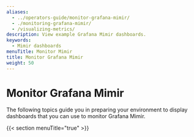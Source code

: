 ```yaml
---
aliases:
  - ../operators-guide/monitor-grafana-mimir/
  - ./monitoring-grafana-mimir/
  - /visualizing-metrics/
description: View example Grafana Mimir dashboards.
keywords:
  - Mimir dashboards
menuTitle: Monitor Mimir
title: Monitor Grafana Mimir
weight: 50
---
```


# Monitor Grafana Mimir

The following topics guide you in preparing your environment to display dashboards that you can use to monitor Grafana Mimir.

{{< section menuTitle="true" >}}
